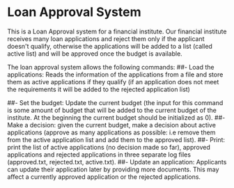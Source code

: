 # Loan Approval System
This is a Loan Approval system for a financial institute. Our financial institute receives many loan applications and reject them only if the applicant
doesn't qualify, otherwise the applications will be added to a list (called active list)
and will be approved once the budget is available.

The loan approval system allows the following commands:
##- Load the applications:
Reads the information of the applications from a file and store
them as active applications if they qualify (if an application does not meet the
requirements it will be added to the rejected application list)

##- Set the budget:
Update the current budget (the input for this command is some amount
of budget that will be added to the current budget of the institute. At the beginning the
current budget should be initialized as 0).
##- Make a decision:
given the current budget, make a decision about active applications
(approve as many applications as possible: i.e remove them from the active application
list and add them to the approved list).
##- Print:
print the list of active applications (no decision made so far), approved
applications and rejected applications in three separate log files (approved.txt,
rejected.txt, active.txt).
##- Update an application:
Applicants can update their application later by providing more
documents. This may affect a currently approved application or the rejected applications.
